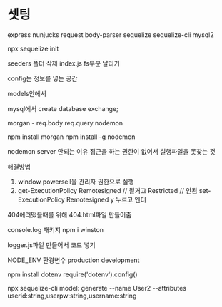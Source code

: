 # 셋팅
express
nunjucks
request
body-parser
sequelize
sequelize-cli
mysql2

npx sequelize init

seeders 폴더 삭제
index.js fs부분 날리기


config는 정보를 넣는 공간

models안에서 

mysql에서 create database exchange;

morgan - req.body req.query
nodemon

npm install morgan
npm install -g nodemon

nodemon server 안되는 이유
접근을 하는 권한이 없어서 실행파일을 못찾는 것

해결방법
1.  window powersell을 관리자 권한으로 실행
2. get-ExecutionPolicy
Remotesigned // 될거고
Restricted // 안됨
set-ExecutionPolicy Remotesigned y 누르고 엔터

404에러떴을때를 위해 404.html파일 만들어줌

console.log 패키지
npm i winston

logger.js파일 만들어서 코드 넣기

NODE_ENV 환경변수 production development

npm install dotenv
require('dotenv').config()

npx sequelize-cli model: generate --name User2 --attributes userid:string,userpw:string,username:string